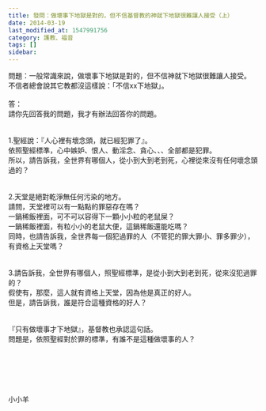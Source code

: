 ```yaml
---
title: 發問：做壞事下地獄是對的，但不信基督教的神就下地獄很難讓人接受（上）
date: 2014-03-19
last_modified_at: 1547991756
category: 護教、福音
tags: []
sidebar: 
---
```


<p>問題：一般常識來說，做壞事下地獄是對的，但不信神就下地獄很難讓人接受。<br/>不信者總會說其它教都沒這樣說：「不信xx下地獄」。<br/><!--more--><br/>答：<br/>請你先回答我的問題，我才有辦法回答你的問題。<br/><br/> <br/>1.聖經說：『人心裡有壞念頭，就已經犯罪了』。<br/>依照聖經標準，心中嫉妒、恨人、動淫念、貪心、、、全部都是犯罪。<br/>所以，請告訴我，全世界有哪個人，從小到大到老到死，心裡從來沒有任何壞念頭過的？<br/><br/> <br/>2.天堂是絕對乾淨無任何污染的地方。<br/>請問，天堂裡可以有一點點的罪惡存在嗎？<br/>一鍋稀飯裡面，可不可以容得下一顆小小粒的老鼠屎？<br/>一鍋稀飯裡面，有粒小小的老鼠大便，這鍋稀飯還能吃嗎？<br/>同時，也請告訴我，全世界每一個犯過罪的人（不管犯的罪大罪小、罪多罪少），有資格上天堂嗎？<br/><br/> <br/>3.請告訴我，全世界有哪個人，照聖經標準，是從小到大到老到死，從來沒犯過罪的？<br/>假使有，那麼，這人就有資格上天堂，因為他是真正的好人。<br/>但是，請告訴我，誰是符合這種資格的好人？<br/> <br/> <br/>『只有做壞事才下地獄』，基督教也承認這句話。<br/>問題是，依照聖經對於罪的標準，有誰不是這種做壞事的人？<br/> <br/> <br/><br/><br/><br/><br/>小小羊<br/><br/><br/><br/><br/><br/><br/><br/><br/>
</p>
